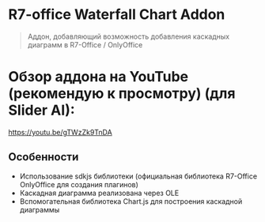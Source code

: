 # R7-office Waterfall Chart Addon
> Аддон, добавляющий возможность добавления каскадных диаграмм в R7-Office / OnlyOffice


# Обзор аддона на YouTube (рекомендую к просмотру) (для Slider AI):
https://youtu.be/gTWzZk9TnDA


## Особенности
* Использование sdkjs библиотеки (официальная библиотека R7-Office OnlyOffice для создания плагинов)
* Каскадная диаграмма реализована через OLE
* Вспомогательная библиотека Chart.js для построения каскадной диаграммы
